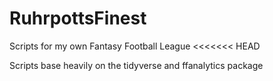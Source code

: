 # RuhrpottsFinest
Scripts for my own Fantasy Football League
<<<<<<< HEAD

Scripts base heavily on the tidyverse and ffanalytics package


